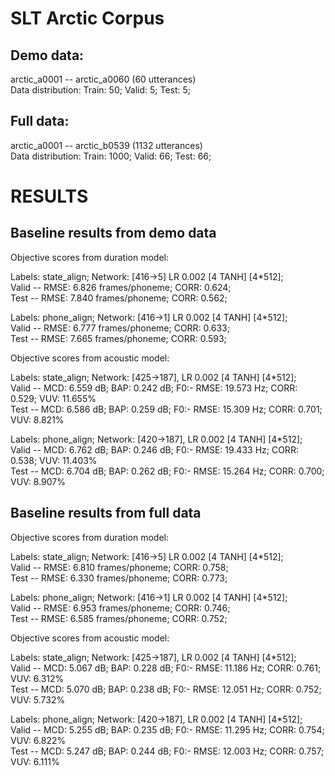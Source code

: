 SLT Arctic Corpus
=================

Demo data: 
----------
arctic_a0001 -- arctic_a0060 (60 utterances) <br/>
Data distribution: Train: 50; Valid: 5; Test: 5;

Full data: 
----------
arctic_a0001 -- arctic_b0539 (1132 utterances) <br/>
Data distribution: Train: 1000; Valid: 66; Test: 66;

RESULTS
=======

Baseline results from demo data
-------------------------------

Objective scores from duration model: <br/>

Labels: state_align; Network: [416->5] LR 0.002 [4 TANH] [4*512]; <br/>
Valid -- RMSE: 6.826 frames/phoneme; CORR: 0.624; <br/>
Test  -- RMSE: 7.840 frames/phoneme; CORR: 0.562;

Labels: phone_align; Network: [416->1] LR 0.002 [4 TANH] [4*512]; <br/>
Valid -- RMSE: 6.777 frames/phoneme; CORR: 0.633; <br/> 
Test  -- RMSE: 7.665 frames/phoneme; CORR: 0.593;

Objective scores from acoustic model: <br/> 

Labels: state_align; Network: [425->187], LR 0.002 [4 TANH] [4*512]; <br/>
Valid -- MCD: 6.559 dB; BAP: 0.242 dB; F0:- RMSE: 19.573 Hz; CORR: 0.529; VUV: 11.655%  <br/>
Test  -- MCD: 6.586 dB; BAP: 0.259 dB; F0:- RMSE: 15.309 Hz; CORR: 0.701; VUV: 8.821%

Labels: phone_align; Network: [420->187], LR 0.002 [4 TANH] [4*512]; <br/>
Valid -- MCD: 6.762 dB; BAP: 0.246 dB; F0:- RMSE: 19.433 Hz; CORR: 0.538; VUV: 11.403% <br/>
Test  -- MCD: 6.704 dB; BAP: 0.262 dB; F0:- RMSE: 15.264 Hz; CORR: 0.700; VUV: 8.907%


Baseline results from full data
-------------------------------

Objective scores from duration model: <br/>

Labels: state_align; Network: [416->5] LR 0.002 [4 TANH] [4*512]; <br/>
Valid -- RMSE: 6.810 frames/phoneme; CORR: 0.758; <br/>
Test  -- RMSE: 6.330 frames/phoneme; CORR: 0.773;

Labels: phone_align; Network: [416->1] LR 0.002 [4 TANH] [4*512]; <br/>
Valid -- RMSE: 6.953 frames/phoneme; CORR: 0.746; <br/> 
Test  -- RMSE: 6.585 frames/phoneme; CORR: 0.752;

Objective scores from acoustic model: <br/> 

Labels: state_align; Network: [425->187], LR 0.002 [4 TANH] [4*512]; <br/>
Valid -- MCD: 5.067 dB; BAP: 0.228 dB; F0:- RMSE: 11.186 Hz; CORR: 0.761; VUV: 6.312%  <br/>
Test  -- MCD: 5.070 dB; BAP: 0.238 dB; F0:- RMSE: 12.051 Hz; CORR: 0.752; VUV: 5.732%

Labels: phone_align; Network: [420->187], LR 0.002 [4 TANH] [4*512]; <br/>
Valid -- MCD: 5.255 dB; BAP: 0.235 dB; F0:- RMSE: 11.295 Hz; CORR: 0.754; VUV: 6.822% <br/>
Test  -- MCD: 5.247 dB; BAP: 0.244 dB; F0:- RMSE: 12.003 Hz; CORR: 0.757; VUV: 6.111%

